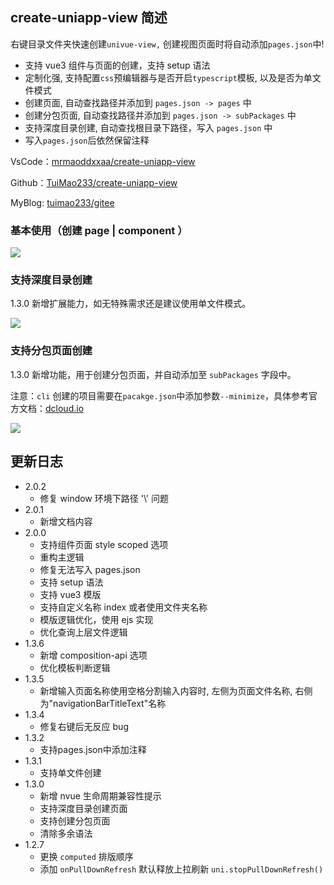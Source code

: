 ## create-uniapp-view 简述

右键目录文件夹快速创建`univue-view,` 创建视图页面时将自动添加`pages.json`中!

- 支持 vue3 组件与页面的创建，支持 setup 语法
- 定制化强, 支持配置`css`预编辑器与是否开启`typescript`模板, 以及是否为单文件模式
- 创建页面, 自动查找路径并添加到 `pages.json -> pages` 中
- 创建分包页面, 自动查找路径并添加到 `pages.json -> subPackages` 中
- 支持深度目录创建, 自动查找根目录下路径，写入 `pages.json` 中
- 写入`pages.json`后依然保留注释

VsCode：[mrmaoddxxaa/create-uniapp-view](https://marketplace.visualstudio.com/items?itemName=mrmaoddxxaa.create-uniapp-view)

Github：[TuiMao233/create-uniapp-view](https://github.com/TuiMao233/create-uniapp-view)

MyBlog: [tuimao233/gitee](https://tuimao233.gitee.io/mao-blog/ruan-jian-kai-fa/qian-duan-bi-ji/01-html-chao-wen-ben-biao-ji-yu-yan.html)

### 基本使用（创建 page | component ）

![](https://pshangcheng.wsandos.com/pic/16015205724578)

### 支持深度目录创建

1.3.0 新增扩展能力，如无特殊需求还是建议使用单文件模式。

![](https://qie-online-sale-qiniu.wsandos.com/exts.gif)

### 支持分包页面创建

1.3.0 新增功能，用于创建分包页面，并自动添加至 `subPackages` 字段中。

注意：`cli` 创建的项目需要在`pacakge.json`中添加参数`--minimize`，具体参考官方文档：[dcloud.io](https://uniapp.dcloud.io/collocation/pages?id=subpackages)

![](https://qie-online-sale-qiniu.wsandos.com/1dddw1334.gif)

## 更新日志
- 2.0.2
  - 修复 window 环境下路径 '\\' 问题
- 2.0.1
  - 新增文档内容
- 2.0.0
  - 支持组件页面 style scoped 选项
  - 重构主逻辑
  - 修复无法写入 pages.json
  - 支持 setup 语法
  - 支持 vue3 模版
  - 支持自定义名称 index 或者使用文件夹名称
  - 模版逻辑优化，使用 ejs 实现
  - 优化查询上层文件逻辑
- 1.3.6
  - 新增 composition-api 选项
  - 优化模板判断逻辑
- 1.3.5
  - 新增输入页面名称使用空格分割输入内容时, 左侧为页面文件名称, 右侧为"navigationBarTitleText"名称
- 1.3.4
  - 修复右键后无反应 bug
- 1.3.2
  - 支持pages.json中添加注释
- 1.3.1
  - 支持单文件创建
- 1.3.0
  - 新增 nvue 生命周期兼容性提示
  - 支持深度目录创建页面
  - 支持创建分包页面
  - 清除多余语法
- 1.2.7
  - 更换 `computed` 排版顺序
  - 添加 `onPullDownRefresh` 默认释放上拉刷新 `uni.stopPullDownRefresh()`
